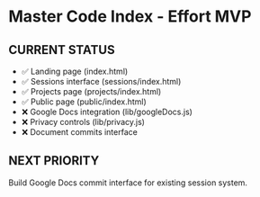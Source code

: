 # Master Code Index - Effort MVP

## CURRENT STATUS
- ✅ Landing page (index.html)
- ✅ Sessions interface (sessions/index.html) 
- ✅ Projects page (projects/index.html)
- ✅ Public page (public/index.html)
- ❌ Google Docs integration (lib/googleDocs.js)
- ❌ Privacy controls (lib/privacy.js)
- ❌ Document commits interface

## NEXT PRIORITY
Build Google Docs commit interface for existing session system.

